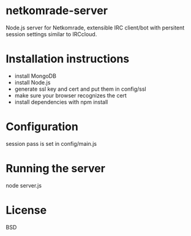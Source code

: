 # netkomrade-server
Node.js server for Netkomrade, extensible IRC client/bot with persitent session settings similar to IRCcloud.

# Installation instructions
- install MongoDB
- install Node.js
- generate ssl key and cert and put them in config/ssl
- make sure your browser recognizes the cert
- install dependencies with npm install

# Configuration
session pass is set in config/main.js

# Running the server
node server.js

# License 
BSD
